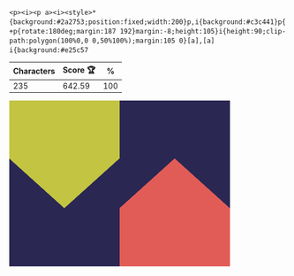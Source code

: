 `<p><i><p a><i><style>*{background:#2a2753;position:fixed;width:200}p,i{background:#c3c441}p{+p{rotate:180deg;margin:187 192}margin:-8;height:105}i{height:90;clip-path:polygon(100%0,0 0,50%100%);margin:105 0}[a],[a] i{background:#e25c57`

| Characters | Score 🏆 | %   |
| ---------- | -------- | --- |
| 235        | 642.59   | 100 |

![](/2025/Apr2025/06/20250406.png)
